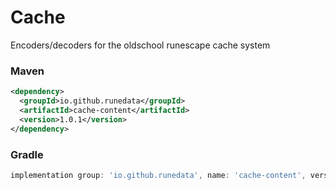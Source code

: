 # Cache
Encoders/decoders for the oldschool runescape cache system

### Maven
```xml
<dependency>
  <groupId>io.github.runedata</groupId>
  <artifactId>cache-content</artifactId>
  <version>1.0.1</version>
</dependency>
```

### Gradle
```groovy
implementation group: 'io.github.runedata', name: 'cache-content', version: '1.0.1'
```